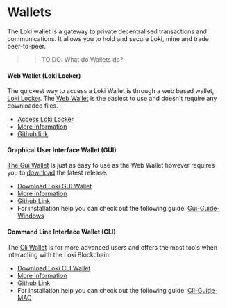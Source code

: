 # Wallets
The Loki wallet is a gateway to private decentralised transactions and communications. It allows you to hold and secure Loki, mine and trade peer-to-peer. 


>> TO DO: What do Wallets do?

#### Web Wallet (Loki Locker)
The quickest way to access a Loki Wallet is through a web based wallet, [Loki Locker](https://lokilocker.com/). The [Web Wallet](../Wallets/WebWallet/WebWalletOverview.md) is the easiest to use and doesn't require any downloaded files.

- [Access Loki Locker](https://lokilocker.com/)
- [More Information](../Wallets/WebWallet/WebWalletOverview.md)
- [Github link](https://github.com/loki-project/loki-locker)

#### Graphical User Interface Wallet (GUI)
[The Gui Wallet](../Wallets/GuiWallet/GUIOverview.md) is just as easy to use as the Web Wallet however requires you to [download](https://github.com/loki-project/loki-gui/releases) the latest release.

- [Download Loki GUI Wallet](https://github.com/loki-project/loki-gui/releases)
- [More Information](../Wallets/GuiWallet/GUIOverview.md)
- [Github Link](https://github.com/loki-project/loki-gui/)
- For installation help you can check out the following guide: [Gui-Guide-Windows](https://loki.network/wp-content/uploads/2018/05/GUI-GUIDE-WINDOWS-PDF.pdf)

#### Command Line Interface Wallet (CLI)
The [Cli Wallet](../Wallets/CliWallet/CLIOverview.md) is for more advanced users and offers the most tools when interacting with the Loki Blockchain.

- [Download Loki CLI Wallet](https://github.com/loki-project/loki/releases)
- [More Information](../Wallets/CliWallet/CLIOverview.md)
- [Github Link](https://github.com/loki-project/loki/)
- For installation help you can check out the following guide: [Cli-Guide-MAC](../Wallets/CliWallet/loki-wallet-cliMacSetup.md)